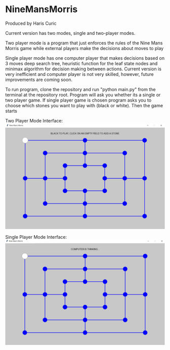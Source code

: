 # NineMansMorris

Produced by Haris Curic

Current version has two modes, single and two-player modes. 

Two player mode is a program that just enforces the rules of the Nine Mans Morris game while external players make the decisions about moves to play

Single player mode has one computer player that makes decisions based on 3 moves deep search tree, heuristic function for the leaf state nodes and minimax algorithm for decision making between actions. Current version is very inefficient and computer player is not very skilled, however, future improvements are coming soon. 

To run program, clone the repository and run "python main.py" from the terminal at the repository root. Program will ask you whether its a single or two player game. If single player game is chosen program asks you to choose which stones you want to play with (black or white). Then the game starts


Two Player Mode Interface:
![Two Player Mode Interface](/TwoPlayer.png)


Single Player Mode Interface:
![Single Player Mode Interface](/SinglePlayer.png)